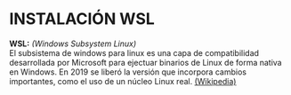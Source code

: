# INSTALACIÓN WSL
**WSL:** _(Windows Subsystem Linux)_  
El subsistema de windows para linux es una capa de compatibilidad desarrollada por Microsoft para ejectuar binarios de Linux de forma nativa en Windows.  En 2019 se liberó la versión que incorpora cambios importantes, como el uso de un núcleo Linux real. [(Wikipedia)](https://es.wikipedia.org/wiki/Subsistema_de_Windows_para_Linux)


